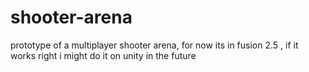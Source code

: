 # shooter-arena
prototype of a multiplayer shooter arena, for now its in fusion 2.5 , if it works right i might do it on unity in the future
